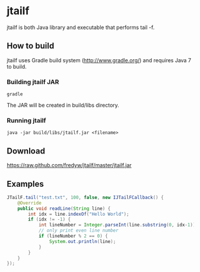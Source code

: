 jtailf
======

jtailf is both Java library and executable that performs tail -f.

How to build
------------
jtailf uses Gradle build system (http://www.gradle.org/) and requires Java 7 to build.

### Building jtailf JAR ###
    gradle
The JAR will be created in build/libs directory.

### Running jtailf ###
    java -jar build/libs/jtailf.jar <filename>

Download
--------
https://raw.github.com/fredyw/jtailf/master/jtailf.jar

Examples
--------
```java
JTailF.tail("test.txt", 100, false, new IJTailFCallback() {
    @Override
    public void readLine(String line) {
        int idx = line.indexOf("Hello World");
        if (idx != -1) {
            int lineNumber = Integer.parseInt(line.substring(0, idx-1));
            // only print even line number
            if (lineNumber % 2 == 0) {
                System.out.println(line);
            }
        }
    }
});
```
